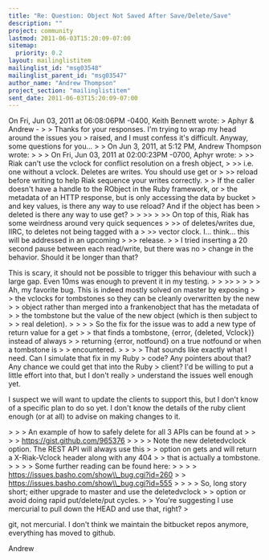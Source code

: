 ```yaml
---
title: "Re: Question: Object Not Saved After Save/Delete/Save"
description: ""
project: community
lastmod: 2011-06-03T15:20:09-07:00
sitemap:
  priority: 0.2
layout: mailinglistitem
mailinglist_id: "msg03548"
mailinglist_parent_id: "msg03547"
author_name: "Andrew Thompson"
project_section: "mailinglistitem"
sent_date: 2011-06-03T15:20:09-07:00
---
```



On Fri, Jun 03, 2011 at 06:08:06PM -0400, Keith Bennett wrote:
&gt; Aphyr & Andrew -
&gt; 
&gt; Thanks for your responses. I'm trying to wrap my head around the issues you 
&gt; raised, and I must confess it's difficult. Anyway, some questions for you...
&gt; 
&gt; On Jun 3, 2011, at 5:12 PM, Andrew Thompson wrote:
&gt; 
&gt; &gt; On Fri, Jun 03, 2011 at 02:00:23PM -0700, Aphyr wrote:
&gt; &gt;&gt; Riak can't use the vclock for conflict resolution on a fresh object,
&gt; &gt;&gt; i.e. one without a vclock. Deletes are writes. You should use get or
&gt; &gt;&gt; reload before writing to help Riak sequence your writes correctly.
&gt; 
&gt; If the caller doesn't have a handle to the RObject in the Ruby framework, or 
&gt; the metadata of an HTTP response, but is only accessing the data by bucket 
&gt; and key values, is there any way to use reload? And if the object has been 
&gt; deleted is there any way to use get?
&gt; 
&gt; &gt;&gt; 
&gt; &gt;&gt; On top of this, Riak has some weirdness around very quick sequences
&gt; &gt;&gt; of deletes/writes due, IIRC, to deletes not being tagged with a
&gt; &gt;&gt; vector clock. I... think... this will be addressed in an upcoming
&gt; &gt;&gt; release.
&gt; 
&gt; I tried inserting a 20 second pause between each read/write, but there was no 
&gt; change in the behavior. Should it be longer than that?

This is scary, it should not be possible to trigger this behaviour with
such a large gap. Even 10ms was enough to prevent it in my testing.
&gt; 
&gt; &gt;&gt; 
&gt; &gt; 
&gt; &gt; Ah, my favorite bug. This is indeed mostly solved on master by exposing
&gt; &gt; the vclocks for tombstones so they can be cleanly overwritten by the new
&gt; &gt; object rather than merged into a frankenobject that has the metadata of
&gt; &gt; the tombstone but the value of the new object (which is then subject to
&gt; &gt; real deletion).
&gt; &gt; 
&gt; &gt; So the fix for the issue was to add a new type of return value for a get
&gt; &gt; that finds a tombstone, {error, {deleted, Vclock}} instead of always
&gt; &gt; returning {error, notfound} on a true notfound or when a tombstone is
&gt; &gt; encountered.
&gt; &gt; 
&gt; 
&gt; That sounds like exactly what I need. Can I simulate that fix in my Ruby 
&gt; code? Any pointers about that? Any chance we could get that into the Ruby 
&gt; client? I'd be willing to put a little effort into that, but I don't really 
&gt; understand the issues well enough yet.

I suspect we will want to update the clients to support this, but I
don't know of a specific plan to do so yet. I don't know the details of
the ruby client enough (or at all) to advise on making changes to it.

&gt; 
&gt; &gt; An example of how to safely delete for all 3 APIs can be found at
&gt; &gt; 
&gt; &gt; https://gist.github.com/965376
&gt; &gt; 
&gt; &gt; Note the new deletedvclock option. The REST API will always use this
&gt; &gt; option on gets and will return a X-Riak-Vclock header along with any 404
&gt; &gt; that is actually a tombstone.
&gt; &gt; 
&gt; &gt; Some further reading can be found here:
&gt; &gt; 
&gt; &gt; https://issues.basho.com/show\\_bug.cgi?id=260
&gt; &gt; https://issues.basho.com/show\\_bug.cgi?id=555
&gt; &gt; 
&gt; &gt; So, long story short; either upgrade to master and use the deletedvclock
&gt; &gt; option or avoid doing rapid put/delete/put cycles.
&gt; 
&gt; You're suggesting I use mercurial to pull down the HEAD and use that, right?
&gt; 

git, not mercurial. I don't think we maintain the bitbucket repos
anymore, everything has moved to github.

Andrew

